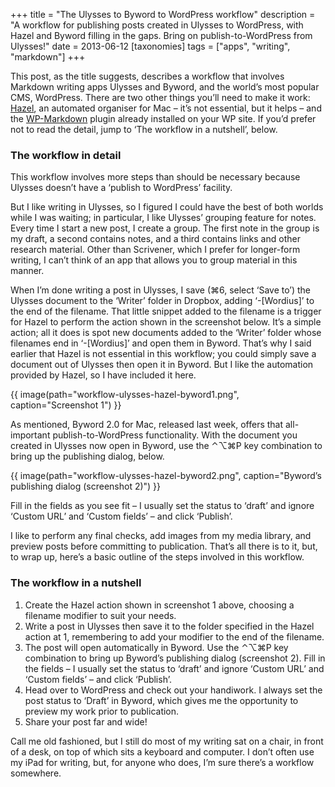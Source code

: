 +++
title = "The Ulysses to Byword to WordPress workflow"
description = "A workflow for publishing posts created in Ulysses to WordPress, with Hazel and Byword filling in the gaps. Bring on publish-to-WordPress from Ulysses!"
date = 2013-06-12
[taxonomies]
tags = ["apps", "writing", "markdown"]
+++

This post, as the title suggests, describes a workflow that involves Markdown writing apps Ulysses and Byword, and the world’s most popular CMS, WordPress. There are two other things you’ll need to make it work: [Hazel](http://www.noodlesoft.com/hazel.php), an automated organiser for Mac – it’s not essential, but it helps – and the [WP-Markdown](http://wordpress.org/plugins/wp-markdown/) plugin already installed on your WP site. If you’d prefer not to read the detail, jump to ‘The workflow in a nutshell’, below.

### The workflow in detail

This workflow involves more steps than should be necessary because Ulysses doesn’t have a ‘publish to WordPress’ facility. 

But I like writing in Ulysses, so I figured I could have the best of both worlds while I was waiting; in particular, I like Ulysses’ grouping feature for notes. Every time I start a new post, I create a group. The first note in the group is my draft, a second contains notes, and a third contains links and other research material. Other than Scrivener, which I prefer for longer-form writing, I can’t think of an app that allows you to group material in this manner. 

When I’m done writing a post in Ulysses, I save (⌘6, select ‘Save to’) the Ulysses document to the ‘Writer’ folder in Dropbox, adding ‘-[Wordius]’ to the end of the filename. That little snippet added to the filename is a trigger for Hazel to perform the action shown in the screenshot below. It’s a simple action; all it does is spot new documents added to the ‘Writer’ folder whose filenames end in ‘-[Wordius]’ and open them in Byword. That’s why I said earlier that Hazel is not essential in this workflow; you could simply save a document out of Ulysses then open it in Byword. But I like the automation provided by Hazel, so I have included it here.

{{ image(path="workflow-ulysses-hazel-byword1.png", caption="Screenshot 1") }}

As mentioned, Byword 2.0 for Mac, released last week, offers that all-important publish-to-WordPress functionality. With the document you created in Ulysses now open in Byword, use the ⌃⌥⌘P key combination to bring up the publishing dialog, below. 

{{ image(path="workflow-ulysses-hazel-byword2.png", caption="Byword’s publishing dialog (screenshot 2)") }}

Fill in the fields as you see fit – I usually set the status to ‘draft’ and ignore ‘Custom URL’ and ‘Custom fields’ – and click ‘Publish’.

I like to perform any final checks, add images from my media library, and preview posts before committing to publication. That’s all there is to it, but, to wrap up, here’s a basic outline of the steps involved in this workflow.

### The workflow in a nutshell

1.  Create the Hazel action shown in screenshot 1 above, choosing a filename modifier to suit your needs.
2.  Write a post in Ulysses then save it to the folder specified in the Hazel action at 1, remembering to add your modifier to the end of the filename.
3.  The post will open automatically in Byword. Use the ⌃⌥⌘P key combination to bring up Byword’s publishing dialog (screenshot 2). Fill in the fields – I usually set the status to ‘draft’ and ignore ‘Custom URL’ and ‘Custom fields’ – and click ‘Publish’.
4.  Head over to WordPress and check out your handiwork. I always set the post status to ‘Draft’ in Byword, which gives me the opportunity to preview my work prior to publication.
5.  Share your post far and wide!

Call me old fashioned, but I still do most of my writing sat on a chair, in front of a desk, on top of which sits a keyboard and computer. I don’t often use my iPad for writing, but, for anyone who does, I’m sure there’s a workflow somewhere.
